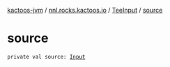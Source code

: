 [kactoos-jvm](../../index.md) / [nnl.rocks.kactoos.io](../index.md) / [TeeInput](index.md) / [source](./source.md)

# source

`private val source: `[`Input`](../../nnl.rocks.kactoos/-input/index.md)